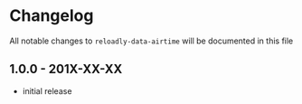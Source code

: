 # Changelog

All notable changes to `reloadly-data-airtime` will be documented in this file

## 1.0.0 - 201X-XX-XX

- initial release
